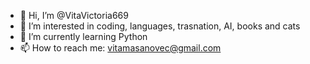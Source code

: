- 👋 Hi, I’m @VitaVictoria669
- 👀 I’m interested in coding, languages, trasnation, AI, books and cats
- 🌱 I’m currently learning Python
- 📫 How to reach me: vitamasanovec@gmail.com

<!---
VitaVictoria669/VitaVictoria669 is a ✨ special ✨ repository because its `README.md` (this file) appears on your GitHub profile.
You can click the Preview link to take a look at your changes.
--->
